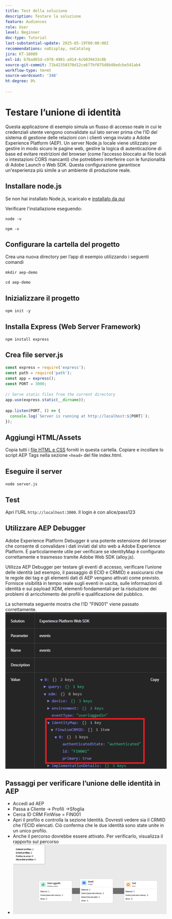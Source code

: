 ```yaml
---
title: Test della soluzione
description: Testare la soluzione
feature: Audiences
role: User
level: Beginner
doc-type: Tutorial
last-substantial-update: 2025-05-19T00:00:00Z
recommendations: noDisplay, noCatalog
jira: KT-18089
exl-id: b7bad65d-c978-4981-a914-6cb039433c8b
source-git-commit: 71b42350370d12ce677bf075d8b48edcbe541ab4
workflow-type: tm+mt
source-wordcount: '348'
ht-degree: 0%

---
```


# Testare l’unione di identità

Questa applicazione di esempio simula un flusso di accesso reale in cui le credenziali utente vengono convalidate sul lato server prima che l’ID del sistema di gestione delle relazioni con i clienti venga inviato a Adobe Experience Platform (AEP). Un server Node.js locale viene utilizzato per gestire in modo sicuro le pagine web, gestire la logica di autenticazione di base ed evitare restrizioni del browser (come l’accesso bloccato ai file locali o intestazioni CORS mancanti) che potrebbero interferire con le funzionalità di Adobe Launch o Web SDK. Questa configurazione garantisce un&#39;esperienza più simile a un ambiente di produzione reale.

## Installare node.js

Se non hai installato Node.js, scaricalo e [installalo da qui](https://nodejs.org/)

Verificare l&#39;installazione eseguendo:

`node -v`

`npm -v`

## Configurare la cartella del progetto

Crea una nuova directory per l’app di esempio utilizzando i seguenti comandi

`mkdir aep-demo`

`cd aep-demo`

## Inizializzare il progetto

`npm init -y`

## Installa Express (Web Server Framework)

`npm install express`

## Crea file server.js

```javascript
const express = require('express');
const path = require('path');
const app = express();
const PORT = 3000;

// Serve static files from the current directory
app.use(express.static(__dirname));

app.listen(PORT, () => {
  console.log(`Server is running at http://localhost:${PORT}`);
});
```

## Aggiungi HTML/Assets

Copia tutti i [file HTML e CSS](assets/login-app-files.zip) forniti in questa cartella. Copiare e incollare lo script AEP Tags nella sezione `<head>` del file index.html.

## Eseguire il server

`node server.js`

## Test

Apri l&#39;URL `http://localhost:3000`. Il login è con alice/pass123

## Utilizzare AEP Debugger

Adobe Experience Platform Debugger è una potente estensione del browser che consente di convalidare i dati inviati dal sito web a Adobe Experience Platform. È particolarmente utile per verificare se identityMap è configurato correttamente e trasmesso tramite Adobe Web SDK (alloy.js).

Utilizza AEP Debugger per testare gli eventi di accesso, verificare l’unione delle identità (ad esempio, il passaggio di ECID e CRMID) e assicurarsi che le regole dei tag e gli elementi dati di AEP vengano attivati come previsto. Fornisce visibilità in tempo reale sugli eventi in uscita, sulle informazioni di identità e sui payload XDM, elementi fondamentali per la risoluzione dei problemi di arricchimento dei profili e qualificazione del pubblico.

La schermata seguente mostra che l’ID &quot;FIN001&quot; viene passato correttamente.
![aep-debugger](assets/aep-debugger.png)

## Passaggi per verificare l’unione delle identità in AEP

* Accedi ad AEP
* Passa a Cliente -> Profili ->Sfoglia
* Cerca ID CRM FinWise = FIN001
* Apri il profilo e controlla la sezione Identità. Dovresti vedere sia il CRMID che l’ECID elencati.   Ciò conferma che le due identità sono state unite in un unico profilo.
* Anche il percorso dovrebbe essere attivato. Per verificarlo, visualizza il rapporto sul percorso
* ![Rapporto percorsi](assets/journey-triggered-report.png)


